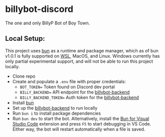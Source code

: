 # billybot-discord

The one and only BillyP Bot of Boy Town.

## Local Setup:

This project uses [bun](https://bun.sh) as a runtime and package manager, which as of bun v1.0.1 is fully supported on [WSL](https://learn.microsoft.com/en-us/windows/wsl/install), MacOS, and Linux. Windows currently has only partial experimental support, and will not be able to run this project locally.

-   Clone repo
-   Create and populate a `.env` file with proper credentials:
    -   `BOT_TOKEN=` Token found on Discord dev portal
    -   `BILLY_BACKEND=` API endpoint for the [billybot-backend](https://github.com/BillyP-Bot/billybot-backend)
    -   `BILLY_BACKEND_TOKEN=` Auth token for the [billybot-backend](https://github.com/BillyP-Bot/billybot-backend)
-   Install [bun](https://bun.sh/)
-   Set up the [billybot-backend](https://github.com/BillyP-Bot/billybot-backend) to run locally
-   Run `bun i` to install package dependencies
-   Run `bun dev` to start the bot. Alternatively, install the [Bun for Visual Studio Code](https://marketplace.visualstudio.com/items?itemName=oven.bun-vscode) extension and press `F5` to start debugging in VS Code. Either way, the bot will restart automatically when a file is saved.
